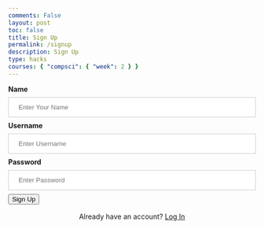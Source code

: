```yaml
---
comments: False
layout: post
toc: false
title: Sign Up
permalink: /signup
description: Sign Up
type: hacks
courses: { "compsci": { "week": 2 } }
---
```


<style> /* styling code created by chatGPT */
#signup {
    margin-top: 10px;
    padding-top: 0.75rem;
    padding-bottom: 0.75rem;
    padding-left: 1rem;
    padding-right: 1rem;
    text-align: center;
    width:100%;
}
.signup-container {
  border: 3px solid #f1f1f1;
  padding: 16px;
}

input[type=text], input[type=password], input[type=name] {
  width: 100%;
  padding: 12px 20px;
  margin: 8px 0;
  display: inline-block;
  border: 1px solid #ccc;
  box-sizing: border-box;
}


.imgcontainer {
  text-align: center;
  margin: 24px 0 12px 0;
}

img.avatar {
  width: 40%;
  border-radius: 50%;
}

span.psw {
  display: block;
  text-align: center;
  margin: 0 auto;
  padding-top: 16px;
}

@media screen and (max-width: 300px) {
  span.psw {
    display: block;
    float: none;
    text-align: center;
  }
  .cancelbtn {
    width: 100%;
  }
}
</style>
<!---Debugged via GPT--->
<div class="sign-in-container">
    <label for="name"><b>Name</b></label>
    <input type="text" id="name" placeholder="Enter Your Name" name="name" required>
    <label for="uid"><b>Username</b></label>
    <input type="text" id="uid" placeholder="Enter Username" name="uid" required>
    <label for="password"><b>Password</b></label>
    <input type="password" id="password" placeholder="Enter Password" name="password" required>
    <button id='sign_in' onclick="signup()">Sign Up</button>
    <span class="psw">Already have an account?&nbsp;<a href="{{site.baseurl}}/login">Log In</a></span>
</div>

<script>
  /* this code was mainly created by me and then debugged using chatGPT */
    if (location.hostname === "localhost") {
        uri = "http://localhost:8086/";
    } else if (location.hostname === "127.0.0.1") {
        uri = "http://127.0.0.1:8086/";
    } else if (location.hostname === "0.0.0.0") {
        uri = "http://0.0.0.0:4100/"
    } else {
        uri = "http://localhost:8086/";
    }
   function signup() {
        var name = document.getElementById('name').value;
        var uid = document.getElementById('uid').value;
        var password = document.getElementById('password').value;
        var body = {
            name: name,
            uid: uid,
            password: password
        };
        fetch(uri+'/api/users/create', {
            method: 'POST',
            headers: {
                'Content-Type': 'application/json',
            },
            body: JSON.stringify(body),
        })
        .then(response => response.json())
        .then(data => {
            console.log('Sign Up successful:', data);
            window.location.href = "{{site.baseurl}}/login";
        })
        .catch(error => {
            console.error('Error:', error);
        });
    }
</script>
